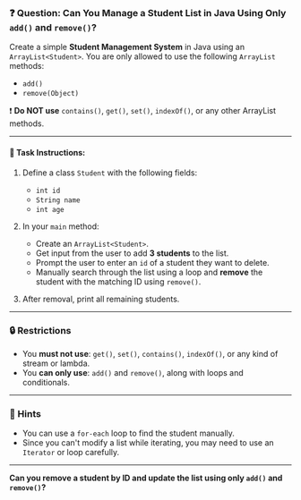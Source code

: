 ### ❓ Question: Can You Manage a Student List in Java Using Only `add()` and `remove()`?

Create a simple **Student Management System** in Java using an `ArrayList<Student>`. You are only allowed to use the following `ArrayList` methods:

- `add()`
- `remove(Object)`

❗ **Do NOT use** `contains()`, `get()`, `set()`, `indexOf()`, or any other ArrayList methods.

---

#### 🧾 Task Instructions:

1. Define a class `Student` with the following fields:
   - `int id`
   - `String name`
   - `int age`

2. In your `main` method:
   - Create an `ArrayList<Student>`.
   - Get input from the user to add **3 students** to the list.
   - Prompt the user to enter an `id` of a student they want to delete.
   - Manually search through the list using a loop and **remove** the student with the matching ID using `remove()`.

3. After removal, print all remaining students.

---

### 🔒 Restrictions

- You **must not use**: `get()`, `set()`, `contains()`, `indexOf()`, or any kind of stream or lambda.
- You **can only use**: `add()` and `remove()`, along with loops and conditionals.

---

### 🧠 Hints

- You can use a `for-each` loop to find the student manually.
- Since you can't modify a list while iterating, you may need to use an `Iterator` or loop carefully.

---

**Can you remove a student by ID and update the list using only `add()` and `remove()`?**
